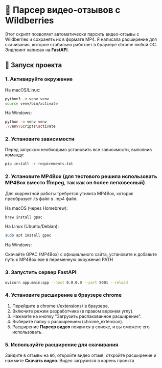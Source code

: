 # 🎥 Парсер видео-отзывов с Wildberries

Этот скрипт позволяет автоматически парсить видео-отзывы с Wildberries и сохранять их в формате MP4. 
Я написала расширение для скачивания, которое стабильно работает в браузере chrome любой ОС. 
Эндпоинт написан на **FastAPI**. 

## 🚀 Запуск проекта

### 1. Активируйте окружение

На macOS/Linux:
```sh
python3 -m venv venv 
source venv/bin/activate
```

На Windows:
```sh
python -m venv venv 
.\venv\Scripts\activate
```

### 2. Установите зависимости
Перед запуском необходимо установить все зависимости, выполнив команду:

```sh
pip install -r requirements.txt
```

### 2. Установите MP4Box (для тестового решила использовать MP4Box вместо ffmpeg, так как он более легковесный)
Для корректной работы требуется утилита MP4Box, которая преобразует .ts файл в .mp4 файл.

На macOS (через Homebrew):
```sh
brew install gpac
```

На Linux (Ubuntu/Debian):
```sh
sudo apt install gpac
```

На Windows:

Скачайте GPAC (MP4Box) с официального сайта, установите и добавьте путь к MP4Box.exe в переменную окружения PATH


### 3. Запустить сервер FastAPI
```sh
uvicorn app.main:app --host 0.0.0.0 --port 5001 --reload
```

### 4. Установите расширение в браузере chrome
1. Перейдите в chrome://extensions/ в браузере.
2. Включите режим разработчика (в правом верхнем углу).
3. Нажмите на кнопку "Загрузить распакованное расширение".
4. Выберите папку с расширением (chrome_extension).
5. Расширение **Парсер видео** появится в списке, и вы сможете его использовать.

### 5. Используйте расширение для скачивания
Зайдите в отзывы на вб, откройте видео отзыв, откройте расширение и нажмите **Скачать видео**. Видео загрузится в корень проекта
